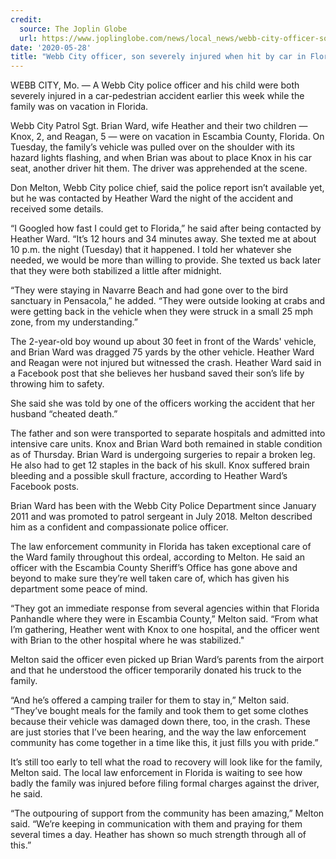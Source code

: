 ```yaml
---
credit:
  source: The Joplin Globe
  url: https://www.joplinglobe.com/news/local_news/webb-city-officer-son-severely-injured-when-hit-by-car-in-florida/article_c0d26d9a-0523-5efa-9582-0edc859acc19.html
date: '2020-05-28'
title: "Webb City officer, son severely injured when hit by car in Florida"
---
```

WEBB CITY, Mo. — A Webb City police officer and his child were both severely injured in a car-pedestrian accident earlier this week while the family was on vacation in Florida.

Webb City Patrol Sgt. Brian Ward, wife Heather and their two children — Knox, 2, and Reagan, 5 — were on vacation in Escambia County, Florida. On Tuesday, the family’s vehicle was pulled over on the shoulder with its hazard lights flashing, and when Brian was about to place Knox in his car seat, another driver hit them. The driver was apprehended at the scene.

Don Melton, Webb City police chief, said the police report isn’t available yet, but he was contacted by Heather Ward the night of the accident and received some details.

“I Googled how fast I could get to Florida,” he said after being contacted by Heather Ward. “It’s 12 hours and 34 minutes away. She texted me at about 10 p.m. the night (Tuesday) that it happened. I told her whatever she needed, we would be more than willing to provide. She texted us back later that they were both stabilized a little after midnight.

“They were staying in Navarre Beach and had gone over to the bird sanctuary in Pensacola,” he added. “They were outside looking at crabs and were getting back in the vehicle when they were struck in a small 25 mph zone, from my understanding.”

The 2-year-old boy wound up about 30 feet in front of the Wards' vehicle, and Brian Ward was dragged 75 yards by the other vehicle. Heather Ward and Reagan were not injured but witnessed the crash. Heather Ward said in a Facebook post that she believes her husband saved their son’s life by throwing him to safety.

She said she was told by one of the officers working the accident that her husband “cheated death.”

The father and son were transported to separate hospitals and admitted into intensive care units. Knox and Brian Ward both remained in stable condition as of Thursday. Brian Ward is undergoing surgeries to repair a broken leg. He also had to get 12 staples in the back of his skull. Knox suffered brain bleeding and a possible skull fracture, according to Heather Ward’s Facebook posts.

Brian Ward has been with the Webb City Police Department since January 2011 and was promoted to patrol sergeant in July 2018. Melton described him as a confident and compassionate police officer.

The law enforcement community in Florida has taken exceptional care of the Ward family throughout this ordeal, according to Melton. He said an officer with the Escambia County Sheriff’s Office has gone above and beyond to make sure they’re well taken care of, which has given his department some peace of mind.

“They got an immediate response from several agencies within that Florida Panhandle where they were in Escambia County,” Melton said. “From what I’m gathering, Heather went with Knox to one hospital, and the officer went with Brian to the other hospital where he was stabilized."

Melton said the officer even picked up Brian Ward’s parents from the airport and that he understood the officer temporarily donated his truck to the family.

“And he’s offered a camping trailer for them to stay in,” Melton said. “They’ve bought meals for the family and took them to get some clothes because their vehicle was damaged down there, too, in the crash. These are just stories that I’ve been hearing, and the way the law enforcement community has come together in a time like this, it just fills you with pride.”

It’s still too early to tell what the road to recovery will look like for the family, Melton said. The local law enforcement in Florida is waiting to see how badly the family was injured before filing formal charges against the driver, he said.

“The outpouring of support from the community has been amazing,” Melton said. “We’re keeping in communication with them and praying for them several times a day. Heather has shown so much strength through all of this.”
